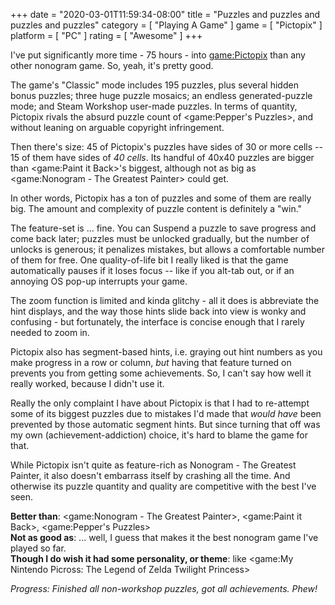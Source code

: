 +++
date = "2020-03-01T11:59:34-08:00"
title = "Puzzles and puzzles and puzzles and puzzles"
category = [ "Playing A Game" ]
game = [ "Pictopix" ]
platform = [ "PC" ]
rating = [ "Awesome" ]
+++

I've put significantly more time - 75 hours - into <game:Pictopix> than any other nonogram game.  So, yeah, it's pretty good.

The game's "Classic" mode includes 195 puzzles, plus several hidden bonus puzzles; three huge puzzle mosaics; an endless generated-puzzle mode; and Steam Workshop user-made puzzles.  In terms of quantity, Pictopix rivals the absurd puzzle count of <game:Pepper's Puzzles>, and without leaning on arguable copyright infringement.

Then there's size: 45 of Pictopix's puzzles have sides of 30 or more cells -- 15 of them have sides of <i>40 cells</i>.  Its handful of 40x40 puzzles are bigger than <game:Paint it Back>'s biggest, although not as big as <game:Nonogram - The Greatest Painter> could get.

In other words, Pictopix has a ton of puzzles and some of them are really big.  The amount and complexity of puzzle content is definitely a "win."

The feature-set is ... fine.  You can Suspend a puzzle to save progress and come back later; puzzles must be unlocked gradually, but the number of unlocks is generous; it penalizes mistakes, but allows a comfortable number of them for free.  One quality-of-life bit I really liked is that the game automatically pauses if it loses focus -- like if you alt-tab out, or if an annoying OS pop-up interrupts your game.

The zoom function is limited and kinda glitchy - all it does is abbreviate the hint displays, and the way those hints slide back into view is wonky and confusing - but fortunately, the interface is concise enough that I rarely needed to zoom in.

Pictopix also has segment-based hints, i.e. graying out hint numbers as you make progress in a row or column, <i>but</i> having that feature turned on prevents you from getting some achievements.  So, I can't say how well it really worked, because I didn't use it.

Really the only complaint I have about Pictopix is that I had to re-attempt some of its biggest puzzles due to mistakes I'd made that <i>would have</i> been prevented by those automatic segment hints.  But since turning that off was my own (achievement-addiction) choice, it's hard to blame the game for that.

While Pictopix isn't quite as feature-rich as Nonogram - The Greatest Painter, it also doesn't embarrass itself by crashing all the time.  And otherwise its puzzle quantity and quality are competitive with the best I've seen.

<b>Better than</b>: <game:Nonogram - The Greatest Painter>, <game:Paint it Back>, <game:Pepper's Puzzles>  
<b>Not as good as</b>: ... well, I guess that makes it the best nonogram game I've played so far.  
<b>Though I do wish it had some personality, or theme</b>: like <game:My Nintendo Picross: The Legend of Zelda Twilight Princess>

<i>Progress: Finished all non-workshop puzzles, got all achievements.  Phew!</i>
